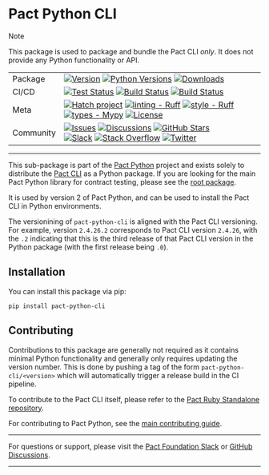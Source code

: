 
# Pact Python CLI

> [!NOTE]
>
> This package is used to package and bundle the Pact CLI _only_. It does not provide any Python functionality or API.

<!-- markdownlint-disable no-inline-html -->
<div align="center"><table>
    <tr>
        <td>Package</td>
        <td>
            <a href="https://pypi.python.org/pypi/pact-python-cli"><img src="https://img.shields.io/pypi/v/pact-python-cli.svg" alt="Version"></a>
            <a href="https://pypi.python.org/pypi/pact-python-cli"><img src="https://img.shields.io/pypi/pyversions/pact-python-cli.svg" alt="Python Versions"></a>
            <a href="https://pypi.python.org/pypi/pact-python-cli"><img src="https://img.shields.io/pypi/dm/pact-python-cli.svg" alt="Downloads"></a>
        </td>
    </tr>
    <tr>
        <td>CI/CD</td>
        <td>
            <a
                href="https://github.com/pact-foundation/pact-python/actions/workflows/test.yml"><img
                src="https://img.shields.io/github/actions/workflow/status/pact-foundation/pact-python/test.yml?branch=main&label=test"
                alt="Test Status"></a>
            <a
                href="https://github.com/pact-foundation/pact-python/actions/workflows/build-cli.yml"><img
                src="https://img.shields.io/github/actions/workflow/status/pact-foundation/pact-python/build-cli.yml?branch=main&label=build"
                alt="Build Status"></a>
            <a
                href="https://github.com/pact-foundation/pact-python/actions/workflows/docs.yml"><img
                src="https://img.shields.io/github/actions/workflow/status/pact-foundation/pact-python/docs.yml?branch=main&label=docs"
                alt="Build Status"></a>
        </td>
    </tr>
    <tr>
        <td>Meta</td>
        <td>
            <a
                href="https://github.com/pypa/hatch"><img
                src="https://img.shields.io/badge/%F0%9F%A5%9A-Hatch-4051b5.svg"
                alt="Hatch project"></a>
            <a href="https://github.com/astral-sh/ruff"><img
                src="https://img.shields.io/badge/ruff-ruff?label=linting&color=%23261230"
                alt="linting - Ruff"></a>
            <a href="https://github.com/astral-sh/ruff"><img
                src="https://img.shields.io/badge/ruff-ruff?label=style&color=%23261230"
                alt="style - Ruff"></a>
            <a
                href="https://github.com/python/mypy"><img
                src="https://img.shields.io/badge/types-Mypy-blue.svg"
                alt="types - Mypy"></a>
            <a
                href="https://pypi.python.org/pypi/pact-python-cli"><img
                src="https://img.shields.io/pypi/l/pact-python-cli.svg"
                alt="License"></a>
        </td>
    </tr>
    <tr>
        <td>Community</td>
        <td>
            <a
                href="https://github.com/pact-foundation/pact-python/issues"><img
                src="https://img.shields.io/github/issues/pact-foundation/pact-python.svg"
                alt="Issues"></a>
            <a
                href="https://github.com/pact-foundation/pact-python/discussions"><img
                src="https://img.shields.io/github/discussions/pact-foundation/pact-python.svg"
                alt="Discussions"></a>
            <a
                href="https://github.com/pact-foundation/pact-python"><img
                src="https://img.shields.io/github/stars/pact-foundation/pact-python.svg?style=flat"
                alt="GitHub Stars"></a>
            <br/>
            <a
                href="http://slack.pact.io"><img
                src="https://img.shields.io/badge/slack-pact--foundation-4A154B.svg"
                alt="Slack"></a>
            <a
                href="https://stackoverflow.com/questions/tagged/pact"><img
                src="https://img.shields.io/badge/stackoverflow-pact-F48024.svg"
                alt="Stack Overflow"></a>
            <a
                href="https://twitter.com/pact_up"><img
                src="https://img.shields.io/badge/X-@pact__up-black.svg"
                alt="Twitter"></a>
        </td>
    </tr>
</table></div>
<!-- markdownlint-enable no-inline-html -->

---

This sub-package is part of the [Pact Python](https://github.com/pact-foundation/pact-python) project and exists solely to distribute the [Pact CLI](https://github.com/pact-foundation/pact-ruby-standalone) as a Python package. If you are looking for the main Pact Python library for contract testing, please see the [root package](https://github.com/pact-foundation/pact-python#pact-python).

It is used by version 2 of Pact Python, and can be used to install the Pact CLI in Python environments.

The versionining of `pact-python-cli` is aligned with the Pact CLI versioning. For example, version `2.4.26.2` corresponds to Pact CLI version `2.4.26`, with the `.2` indicating that this is the third release of that Pact CLI version in the Python package (with the first release being `.0`).

## Installation

You can install this package via pip:

```console
pip install pact-python-cli
```

## Contributing

Contributions to this package are generally not required as it contains minimal Python functionality and generally only requires updating the version number. This is done by pushing a tag of the form `pact-python-cli/<version>` which will automatically trigger a release build in the CI pipeline.

To contribute to the Pact CLI itself, please refer to the [Pact Ruby Standalone repository](https://github.com/pact-foundation/pact-ruby-standalone).

For contributing to Pact Python, see the [main contributing guide](https://github.com/pact-foundation/pact-python/blob/main/CONTRIBUTING.md).

---

For questions or support, please visit the [Pact Foundation Slack](https://slack.pact.io) or [GitHub Discussions](https://github.com/pact-foundation/pact-python/discussions).

---
